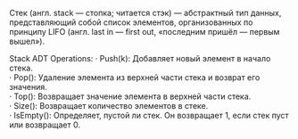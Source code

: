 Стек (англ. stack — стопка; читается стэк) — абстрактный тип данных, представляющий собой список элементов, организованных по принципу LIFO (англ. last in — first out, «последним пришёл — первым вышел»).  

Stack ADT Operations:
· Push(k): Добавляет новый элемент в начало стека.  
· Pop(): Удаление элемента из верхней части стека и возврат его значения.  
· Top(): Возвращает значение элемента в верхней части стека.  
· Size(): Возвращает количество элементов в стеке.  
· IsEmpty(): Определяет, пустой ли стек. Он возвращает 1, если стек пуст или возвращает 0.  